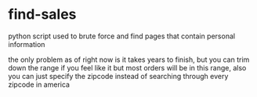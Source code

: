 # find-sales
python script used to brute force and find pages that contain personal information

the only problem as of right now is it takes years to finish, but you can trim down 
the range if you feel like it but most orders will be in this range, also you can 
just specify the zipcode instead of searching through every zipcode in america
